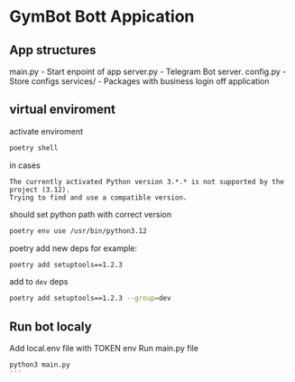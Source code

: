 # GymBot Bott Appication


## App structures
main.py - Start enpoint of app
server.py - Telegram Bot server.
config.py - Store configs
services/ - Packages with business login off application

## virtual enviroment 

activate enviroment

```sh
poetry shell
```

in cases
```
The currently activated Python version 3.*.* is not supported by the project (3.12).
Trying to find and use a compatible version. 
```
should set python path with correct version
```sh
poetry env use /usr/bin/python3.12
```

poetry add new deps
for example:
```sh
poetry add setuptools==1.2.3
```
add to `dev` deps
```sh
poetry add setuptools==1.2.3 --group=dev
```

## Run bot localy
Add local.env file with TOKEN env
Run main.py file
```sh
python3 main.py
'''
